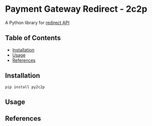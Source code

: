 # Payment Gateway Redirect - 2c2p

A Python library for [redirect API](https://developer.2c2p.com/docs/how-it-works)

## Table of Contents

- [Installation](#installation)
- [Usage](#usage)
- [References](#references)

## Installation <a name="installation"></a>

    pip install py2c2p

## Usage <a name="usage"></a>

## References <a name="references"></a>
